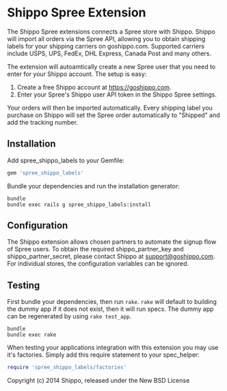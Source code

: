 Shippo Spree Extension
=================

The Shippo Spree extensions connects a Spree store with Shippo. Shippo will import all orders via the Spree API, allowing you to obtain shipping labels for your shipping carriers on goshippo.com. Supported carriers include USPS, UPS, FedEx, DHL Express, Canada Post and many others. 

The extension will autoamtically create a new Spree user that you need to enter for your Shippo account. The setup is easy:

1. Create a free Shippo account at https://goshippo.com.
2. Enter your Spree's Shippo user API token in the Shippo Spree settings.

Your orders will then be imported automatically. Every shipping label you purchase on Shippo will set the Spree order automatically to "Shipped" and add the tracking number.

Installation
------------

Add spree_shippo_labels to your Gemfile:

```ruby
gem 'spree_shippo_labels'
```

Bundle your dependencies and run the installation generator:

```shell
bundle
bundle exec rails g spree_shippo_labels:install
```

Configuration
------------

The Shippo extension allows chosen partners to automate the signup flow of Spree users. To obtain the required shippo_partner_key and shippo_partner_secret, please contact Shippo at support@goshippo.com. For individual stores, the configuration variables can be ignored.


Testing
-------

First bundle your dependencies, then run `rake`. `rake` will default to building the dummy app if it does not exist, then it will run specs. The dummy app can be regenerated by using `rake test_app`.

```shell
bundle
bundle exec rake
```

When testing your applications integration with this extension you may use it's factories.
Simply add this require statement to your spec_helper:

```ruby
require 'spree_shippo_labels/factories'
```

Copyright (c) 2014 Shippo, released under the New BSD License

